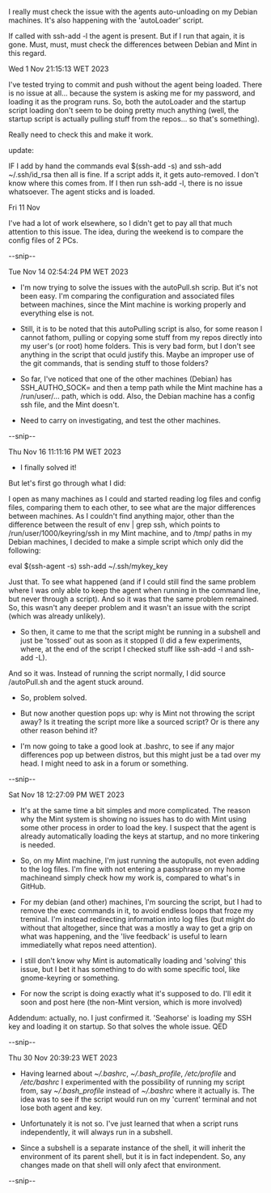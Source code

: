I really must check the issue with the agents auto-unloading on my Debian machines.
It's also happening with the 'autoLoader' script.

If called with ssh-add -l the agent is present. But if I run that again, it is gone.
Must, must, must check the differences between Debian and Mint in this regard.

Wed  1 Nov 21:15:13 WET 2023

I've tested trying to commit and push without the agent being loaded.
There is no issue at all... because the system is asking me for my password, and
loading it as the program runs. So, both the autoLoader and the startup script loading
don't seem to be doing pretty much anything (well, the startup script is actually
pulling stuff from the repos... so that's something).

Really need to check this and make it work.

update: 

IF I add by hand the commands eval $(ssh-add -s) and ssh-add ~/.ssh/id_rsa then all is
 fine. If a script adds it, it gets auto-removed. I don't know where this comes from.
If I then run ssh-add -l, there is no issue whatsoever. The agent sticks and is loaded.

Fri 11 Nov 

I've had a lot of work elsewhere, so I didn't get to pay all that much attention to
this issue. The idea, during the weekend is to compare the config files of 2 PCs.

--snip--

Tue Nov 14 02:54:24 PM WET 2023

- I'm now trying to solve the issues with the autoPull.sh scrip. But it's not been easy. I'm comparing the
configuration and associated files between machines, since the Mint machine is working properly and
everything else is not.

- Still, it is to be noted that this autoPulling script is also, for some reason I cannot fathom, 
pulling or copying some stuff from my repos directly into my user's (or root) home folders. This is
very bad form, but I don't see anything in the script that oculd justify this. Maybe an improper use
of the git commands, that is sending stuff to those folders?

- So far, I've noticed that one of the other machines (Debian) has SSH_AUTHO_SOCK= and then a temp path
while the Mint machine has a /run/user/... path, which is odd. Also, the Debian machine has a config
ssh file, and the Mint doesn't.

- Need to carry on investigating, and test the other machines.

--snip--

Thu Nov 16 11:11:16 PM WET 2023

- I finally solved it!

But let's first go through what I did: 

I open as many machines as I could and started reading log files and config files, comparing them to each other, to see what are the major differences between machines. As I couldn't find anything major, other than the difference between the result of env | grep ssh, which points to /run/user/1000/keyring/ssh in my Mint machine, and to /tmp/ paths in my Debian machines, I decided to make a simple script which only did the following:

eval $(ssh-agent -s)
ssh-add ~/.ssh/mykey_key

Just that. To see what happened (and if I could still find the same problem where I was only able to keep the agent when running in the command line, but never through a script). And so it was that the same problem remained. So, this wasn't any deeper problem and it wasn't an issue with the script (which was already unlikely).

- So then, it came to me that the script might be running in a subshell and just be 'tossed' out as soon as it stopped (I did a few experiments, where, at the end of the script I checked stuff like ssh-add -l and ssh-add -L).

And so it was. Instead of running the script normally, I did source /autoPull.sh and the agent stuck around.

- So, problem solved.

- But now another question pops up: why is Mint not throwing the script away? Is it treating the script more like a sourced script? Or is there any other reason behind it?

- I'm now going to take a good look at .bashrc, to see if any major differences pop up between distros, but this might just be a tad over my head. I might need to ask in a forum or something.

--snip--

Sat Nov 18 12:27:09 PM WET 2023

- It's at the same time a bit simples and more complicated.
The reason why the Mint system is showing no issues has to do with Mint
using some other process in order to load the key. I suspect that the
agent is already automatically loading the keys at startup, and no more
tinkering is needed.

- So, on my Mint machine, I'm just running the autopulls, not even adding
to the log files. I'm fine with not entering a passphrase on my home machineand simply check how my work is, compared to what's in GitHub.

- For my debian (and other) machines, I'm sourcing the script, but I had to
remove the exec commands in it, to avoid endless loops that froze my treminal.
I'm instead redirecting information into log files (but might do without that altogether, since that was a mostly a way to get a grip on what was happening, and the 'live feedback' is useful to learn immediatelly what repos need attention).

- I still don't know why Mint is automatically loading and 'solving' this issue, but I bet it has something to do with some specific tool, like gnome-keyring or something.

- For now the script is doing exactly what it's supposed to do. I'll edit it soon and post here (the non-Mint version, which is more involved)

Addendum: actually, no. I just confirmed it. 'Seahorse' is loading my SSH key and loading it on startup. So that solves the whole issue. QED

--snip--

Thu 30 Nov 20:39:23 WET 2023

- Having learned about *~/.bashrc*, *~/.bash_profile*, */etc/profile* and */etc/bashrc* I experimented with the possibility of running my script from, say *~/.bash_profile* instead of *~/.bashrc* where it actually is. The idea was to see if the script would run on my 'current' terminal and not lose both agent and key.

- Unfortunately it is not so. I've just learned that when a script runs independently, it will always run in a subshell.

- Since a subshell is a separate instance of the shell, it will inherit the environment of its parent shell, but it is in fact independent. So, any changes made on that shell will only afect that environment.

--snip--

